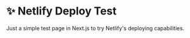 # ✨ Netlify Deploy Test

Just a simple test page in Next.js to try Netlify's deploying capabilities.
